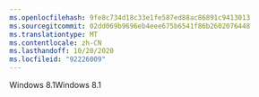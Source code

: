 ```yaml
---
ms.openlocfilehash: 9fe8c734d18c33e1fe587ed88ac86891c9413013
ms.sourcegitcommit: 02dd069b9696eb4eee675b6541f86b2602076448
ms.translationtype: MT
ms.contentlocale: zh-CN
ms.lasthandoff: 10/20/2020
ms.locfileid: "92226009"
---
```

<span data-ttu-id="215c4-101">Windows 8.1</span><span class="sxs-lookup"><span data-stu-id="215c4-101">Windows 8.1</span></span>